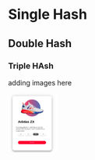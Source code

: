 # Single Hash

## Double Hash

### Triple HAsh

adding images here

<img src="./ready-pic.png" width="100">
